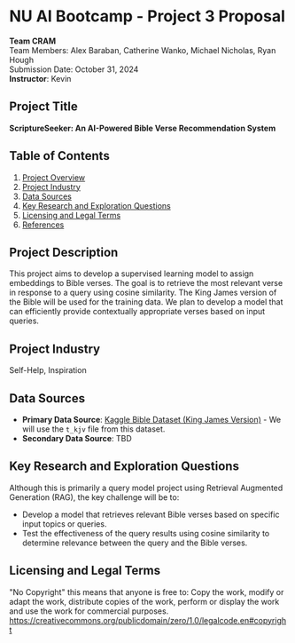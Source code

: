# NU AI Bootcamp - Project 3 Proposal  
**Team CRAM**  
Team Members: Alex Baraban, Catherine Wanko, Michael Nicholas, Ryan Hough  
Submission Date: October 31, 2024  
**Instructor**: Kevin  

## Project Title  
**ScriptureSeeker: An AI-Powered Bible Verse Recommendation System**

## Table of Contents

1. [Project Overview](#project-overview)
2. [Project Industry](#project-industry)
3. [Data Sources](#data-sources)
4. [Key Research and Exploration Questions](#key-research-and-exploration-questions)
5. [Licensing and Legal Terms](#licensing-and-legal-terms)
6. [References](#references)


## Project Description  
This project aims to develop a supervised learning model to assign embeddings to Bible verses. The goal is to retrieve the most relevant verse in response to a query using cosine similarity. The King James version of the Bible will be used for the training data. We plan to develop a model that can efficiently provide contextually appropriate verses based on input queries.

## Project Industry  
Self-Help, Inspiration

## Data Sources  
- **Primary Data Source**: [Kaggle Bible Dataset (King James Version)](https://www.kaggle.com/datasets/oswinrh/bible) - We will use the `t_kjv` file from this dataset.
- **Secondary Data Source**: TBD

## Key Research and Exploration Questions  
Although this is primarily a query model project using Retrieval Augmented Generation (RAG), the key challenge will be to:
- Develop a model that retrieves relevant Bible verses based on specific input topics or queries.
- Test the effectiveness of the query results using cosine similarity to determine relevance between the query and the Bible verses.

## Licensing and Legal Terms
"No Copyright" this means that anyone is free to: Copy the work, modify or adapt the work, distribute copies of the work, perform or display the work and use the work for commercial purposes. https://creativecommons.org/publicdomain/zero/1.0/legalcode.en#copyright




